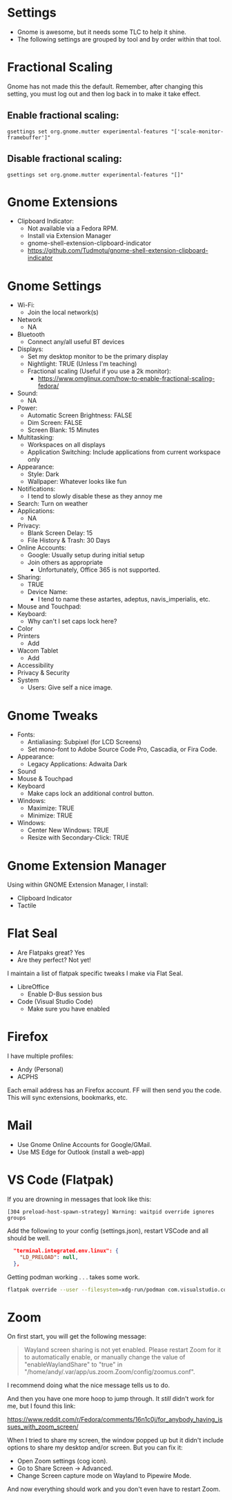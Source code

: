 # Settings

- Gnome is awesome, but it needs some TLC to help it shine.
- The following settings are grouped by tool and by order within that tool.

# Fractional Scaling

Gnome has not made this the default. Remember, after changing this setting, you must log out and then log back in to make it take effect.

## Enable fractional scaling:

```shell
gsettings set org.gnome.mutter experimental-features "['scale-monitor-framebuffer']"
```

## Disable fractional scaling:

```shell
gsettings set org.gnome.mutter experimental-features "[]"
```

# Gnome Extensions

- Clipboard Indicator:
    - Not available via a Fedora RPM.
    - Install via Extension Manager
    - gnome-shell-extension-clipboard-indicator
    - https://github.com/Tudmotu/gnome-shell-extension-clipboard-indicator

# Gnome Settings

- Wi-Fi: 
  - Join the local network(s)
- Network
  - NA
- Bluetooth
  - Connect any/all useful BT devices
- Displays:
    - Set my desktop monitor to be the primary display
    - Nightlight: TRUE (Unless I'm teaching)
    - Fractional scaling (Useful if you use a 2k monitor):
      - https://www.omglinux.com/how-to-enable-fractional-scaling-fedora/
- Sound:
  - NA
- Power:
  - Automatic Screen Brightness: FALSE
  - Dim Screen: FALSE
  - Screen Blank: 15 Minutes
- Multitasking: 
  - Workspaces on all displays
  - Application Switching: Include applications from current workspace only
- Appearance:
  - Style: Dark
  - Wallpaper: Whatever looks like fun
- Notifications:
  - I tend to slowly disable these as they annoy me
- Search: Turn on weather
- Applications:
  - NA
- Privacy:
  - Blank Screen Delay: 15
  - File History & Trash: 30 Days
- Online Accounts:
    - Google: Usually setup during initial setup
    - Join others as appropriate
      - Unfortunately, Office 365 is not supported.
- Sharing:
    - TRUE
    - Device Name:
      - I tend to name these astartes, adeptus, navis_imperialis, etc.
- Mouse and Touchpad:
- Keyboard:
    - Why can't I set caps lock here?
- Color
- Printers
    - Add
- Wacom Tablet
    - Add
- Accessibility
- Privacy & Security
- System
    - Users: Give self a nice image.

# Gnome Tweaks

- Fonts: 
  - Antialiasing: Subpixel (for LCD Screens)
  - Set mono-font to Adobe Source Code Pro, Cascadia, or Fira Code.
- Appearance:
    - Legacy Applications: Adwaita Dark
- Sound
- Mouse & Touchpad
- Keyboard
    - Make caps lock an additional control button.
- Windows:
  - Maximize: TRUE
  - Minimize: TRUE
- Windows:
    - Center New Windows: TRUE
    - Resize with Secondary-Click: TRUE

# Gnome Extension Manager

Using within GNOME Extension Manager, I install:

- Clipboard Indicator
- Tactile

# Flat Seal

- Are Flatpaks great? Yes
- Are they perfect? Not yet!

I maintain a list of flatpak specific tweaks I make via Flat Seal.

- LibreOffice
    - Enable D-Bus session bus
- Code (Visual Studio Code)
    - Make sure you have enabled 

# Firefox

I have multiple profiles:

- Andy (Personal) 
- ACPHS

Each email address has an Firefox account. FF will then send you the code.
This will sync extensions, bookmarks, etc.

# Mail

- Use Gnome Online Accounts for Google/GMail.
- Use MS Edge for Outlook (install a web-app)

# VS Code (Flatpak)

If you are drowning in messages that look like this:

```
[304 preload-host-spawn-strategy] Warning: waitpid override ignores groups
```

Add the following to your config (settings.json), restart VSCode and all should be well.

```json
  "terminal.integrated.env.linux": {
    "LD_PRELOAD": null,
  },
```

Getting podman working . . . takes some work.

```bash
flatpak override --user --filesystem=xdg-run/podman com.visualstudio.com
```

# Zoom

On first start, you will get the following message:

> Wayland screen sharing is not yet enabled. 
> Please restart Zoom for it to automatically enable, or manually change the value of "enableWaylandShare" to "true" in "/home/andy/.var/app/us.zoom.Zoom/config/zoomus.conf".

I recommend doing what the nice message tells us to do. 

And then you have one more hoop to jump through. It _still_ didn't work for me, but I found this link:

https://www.reddit.com/r/Fedora/comments/16n1c0j/for_anybody_having_issues_with_zoom_screen/

When I tried to share my screen, the window popped up but it didn't include options to share my desktop and/or screen. But you can fix it:

- Open Zoom settings (cog icon).
- Go to Share Screen -> Advanced.
- Change Screen capture mode on Wayland to Pipewire Mode.

And now everything should work and you don't even have to restart Zoom.
